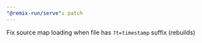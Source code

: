 ```yaml
---
"@remix-run/serve": patch
---
```


Fix source map loading when file has `?t=timestamp` suffix (rebuilds)
